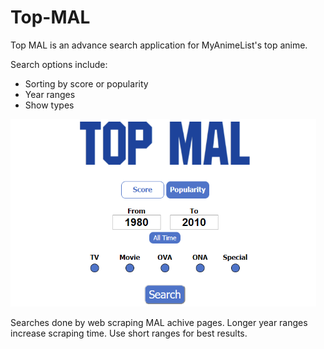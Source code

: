 # Top-MAL
Top MAL is an advance search application for MyAnimeList's top anime.

Search options include:

- Sorting by score or popularity
- Year ranges
- Show types

<img src="./static/Images/searchbar.PNG"  height="300" />

Searches done by web scraping MAL achive pages. Longer year ranges increase scraping time. Use short ranges for best results.
